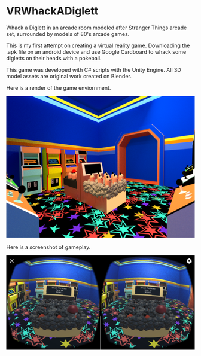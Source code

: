 # VRWhackADiglett
 Whack a Diglett in an arcade room modeled after Stranger Things arcade set, surrounded by models of 80's arcade games.

This is my first attempt on creating a virtual reality game.  Downloading the .apk file on an android device and use Google Cardboard to 
whack some digletts on their heads with a pokeball.

This game was developed with C# scripts with the Unity Engine.  All 3D model assets are original work created on Blender.  

Here is a render of the game enviornment.

!["arcade enviornment"](https://github.com/citrusapple/VRWhackADiglett/blob/master/Images/arcade_render_png.png)

Here is a screenshot of gameplay.

!["whacking digletts in VR"](https://github.com/citrusapple/VRWhackADiglett/blob/master/Images/gameplay.jpg)
